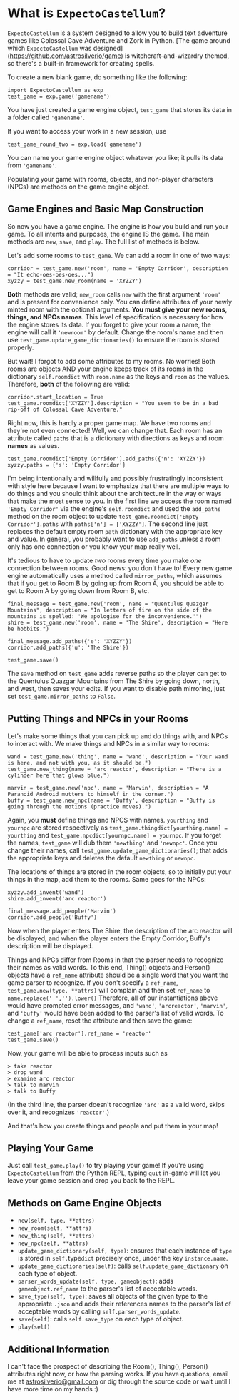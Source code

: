 What is `ExpectoCastellum`?
============================

`ExpectoCastellum` is a system designed to allow you to build text adventure games like Colossal Cave Adventure and Zork in Python. [The game around which `ExpectoCastellum` was designed] (https://github.com/astrosilverio/game) is witchcraft-and-wizardry themed, so there's a built-in framework for creating spells. 

To create a new blank game, do something like the following:

	import ExpectoCastellum as exp
	test_game = exp.game('gamename')
		
You have just created a game engine object, `test_game` that stores its data in a folder called `'gamename'`.

If you want to access your work in a new session, use

	test_game_round_two = exp.load('gamename')
	
You can name your game engine object whatever you like; it pulls its data from `'gamename'`.

Populating your game with rooms, objects, and non-player characters (NPCs) are methods on the game engine object.

Game Engines and Basic Map Construction
----------------------------------------

So now you have a game engine. The engine is how you build and run your game. To all intents and purposes, the engine IS the game. The main methods are `new`, `save`, and `play`. The full list of methods is below.

Let's add some rooms to `test_game`. We can add a room in one of two ways:

	corridor = test_game.new('room', name = 'Empty Corridor', description = "It echo-oes-oes-oes...")
	xyzzy = test_game.new_room(name = 'XYZZY')
	
**Both** methods are valid; `new_room` calls `new` with the first argument `'room'` and is present for convenience only. You can define attributes of your newly minted room with the optional arguments. **You must give your new rooms, things, and NPCs names**. This level of specification is necessary for how the engine stores its data. If you forget to give your room a name, the engine will call it `'newroom'` by default. Change the room's name and then use `test_game.update_game_dictionaries()` to ensure the room is stored properly. 

But wait! I forgot to add some attributes to my rooms. No worries! Both rooms are objects AND your engine keeps track of its rooms in the dictionary `self.roomdict` with `room.name` as the keys and `room` as the values. Therefore, **both** of the following are valid:

	corridor.start_location = True
	test_game.roomdict['XYZZY'].description = "You seem to be in a bad rip-off of Colossal Cave Adventure."

Right now, this is hardly a proper game map. We have two rooms and they're not even connected! Well, we can change that. Each room has an attribute called `paths` that is a dictionary with directions as keys and room **names** as values. 

	test_game.roomdict['Empty Corridor'].add_paths({'n': 'XYZZY'})
	xyzzy.paths = {'s': 'Empty Corridor'}
	
I'm being intentionally and willfully and possibly frustratingly inconsistent with style here because I want to emphasize that there are multiple ways to do things and you should think about the architecture in the way or ways that make the most sense to you. In the first line we access the room named `'Empty Corridor'` via the engine's `self.roomdict` and used the `add_paths` method on the room object to update `test_game.roomdict['Empty Corridor'].paths` with `paths['n'] = ['XYZZY']`. The second line just replaces the default empty room `path` dictionary with the appropriate key and value. In general, you probably want to use `add_paths` unless a room only has one connection or you know your map really well.

It's tedious to have to update *two* rooms every time you make *one* connection between rooms. Good news: you don't have to! Every new game engine automatically uses a method called `mirror_paths`, which assumes that if you get to Room B by going up from Room A, you should be able to get to Room A by going down from Room B, etc.

	final_message = test_game.new('room', name = "Quentulus Quazgar Mountains", description = "In letters of fire on the side of the mountains is spelled: 'We apologise for the inconvenience.'")
	shire = test_game.new('room', name = 'The Shire', description = "Here be hobbits.")
	
	final_message.add_paths({'e': 'XYZZY'})
	corridor.add_paths({'u': 'The Shire'})
	
	test_game.save()
	
The `save` method on `test_game` adds reverse paths so the player can get to the Quentulus Quazgar Mountains from The Shire by going down, north, and west, then saves your edits. If you want to disable path mirroring, just set `test_game.mirror_paths` to `False`. 

Putting Things and NPCs in your Rooms
---------------------------------------

Let's make some things that you can pick up and do things with, and NPCs to interact with. We make things and NPCs in a similar way to rooms:

	wand = test_game.new('thing', name = 'wand', description = "Your wand is here, and not with you, as it should be.")
	test_game.new_thing(name = 'arc reactor', description = "There is a cylinder here that glows blue.")
	
	marvin = test_game.new('npc', name = 'Marvin', description = "A Paranoid Android mutters to himself in the corner.")
	buffy = test_game.new_npc(name = 'Buffy', description = "Buffy is going through the motions (practice moves).")
	
	
Again, you **must** define things and NPCS with names. `yourthing` and `yournpc` are stored respectively as `test_game.thingdict[yourthing.name] = yourthing` and `test_game.npcdict[yournpc.name] = yournpc`. If you forget the names, `test_game` will dub them `'newthing'` and `'newnpc'`. Once you change their names, call `test_game.update_game_dictionaries()`; that adds the appropriate keys and deletes the default `newthing` or `newnpc`.

The locations of things are stored in the room objects, so to initially put your things in the map, add them to the rooms. Same goes for the NPCs:

	xyzzy.add_invent('wand')
	shire.add_invent('arc reactor')
	
	final_message.add_people('Marvin')
	corridor.add_people('Buffy')
	
Now when the player enters The Shire, the description of the arc reactor will be displayed, and when the player enters the Empty Corridor, Buffy's description will be displayed.

Things and NPCs differ from Rooms in that the parser needs to recognize their names as valid words. To this end, Thing() objects and Person() objects have a `ref_name` attribute should be a single word that you want the game parser to recognize. If you don't specify a `ref_name`, `test_game.new(type, **attrs)` will complain and then set `ref_name` to `name.replace(' ','').lower()` Therefore, all of our instantiations above would have prompted error messages, and `'wand'`, `'arcreactor'`, `'marvin'`, and `'buffy'` would have been added to the parser's list of valid words. To change a `ref_name`, reset the attribute and then save the game:

	test_game['arc reactor'].ref_name = 'reactor'
	test_game.save()
	
Now, your game will be able to process inputs such as

	> take reactor
	> drop wand
	> examine arc reactor
	> talk to marvin
	> talk to Buffy
	
(In the third line, the parser doesn't recognize `'arc'` as a valid word, skips over it, and recognizes `'reactor'`.)

And that's how you create things and people and put them in your map!

Playing Your Game
--------------------

Just call `test_game.play()` to try playing your game! If you're using `ExpectoCastellum` from the Python REPL, typing `quit` in-game will let you leave your game session and drop you back to the REPL.

Methods on Game Engine Objects
---------------------------------

* `new(self, type, **attrs)`
* `new_room(self, **attrs)`
* `new_thing(self, **attrs)`
* `new_npc(self, **attrs)`
* `update_game_dictionary(self, type)`: ensures that each instance of `type` is stored in `self.`type`dict` precisely once, under the key `instance.name`.
* `update_game_dictionaries(self)`: calls `self.update_game_dictionary` on each type of object.
* `parser_words_update(self, type, gameobject)`: adds `gameobject.ref_name` to the parser's list of acceptable words.
* `save_type(self, type)`: saves all objects of the given type to the appropriate `.json` and adds their references names to the parser's list of acceptable words by calling `self.parser_words_update`.
* `save(self)`: calls `self.save_type` on each type of object.
* `play(self)`

Additional Information
------------------------

I can't face the prospect of describing the Room(), Thing(), Person() attributes right now, or how the parsing works. If you have questions, email me at astrosilverio@gmail.com or dig through the source code or wait until I have more time on my hands :)
